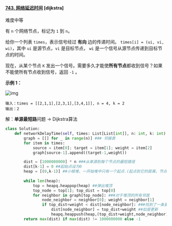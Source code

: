 #### [743. 网络延迟时间](https://leetcode.cn/problems/network-delay-time/) [dijkstra]

难度中等

有 `n` 个网络节点，标记为 `1` 到 `n`。

给你一个列表 `times`，表示信号经过 **有向** 边的传递时间。 `times[i] = (ui, vi, wi)`，其中 `ui` 是源节点，`vi` 是目标节点， `wi` 是一个信号从源节点传递到目标节点的时间。

现在，从某个节点 `K` 发出一个信号。需要多久才能使**所有节点**都收到信号？如果不能使所有节点收到信号，返回 `-1` 。

 

**示例 1：**

![img](https://assets.leetcode.com/uploads/2019/05/23/931_example_1.png)

```
输入：times = [[2,1,1],[2,3,1],[3,4,1]], n = 4, k = 2
输出：2
```

解：**单源最短路**问题 -> Dijkstra算法

```python
class Solution:
    def networkDelayTime(self, times: List[List[int]], n: int, k: int) -> int:
        graph = [[] for _ in range(n)] ### 邻接表
        for item in times:
            source = item[0]; target = item[1]; weight = item[2]
            graph[source-1].append((target-1,weight))

        dist = [1000000000] * n ###从单源到每个节点的最短路径
        dist[k-1] = 0 ##起始点设为0
        heap = [(0,k-1)] ##小根堆，一开始堆中只有一个起点.(起点到它的距离，节点idx)
        
        while len(heap):
            top = heapq.heappop(heap) ##弹出堆顶
            top_node = top[1]; top_dist = top[0]
            for neighbor in graph[top_node]: ###对于堆顶的所有邻居
                node_neighbor = neighbor[0]; weight = neighbor[1]
                if top_dist+weight < dist[node_neighbor]: ###找到了一条更短的路了！
                    dist[node_neighbor] = top_dist+weight ##如是更新
                    heapq.heappush(heap,(top_dist+weight,node_neighbor)) ###push进堆
        return max(dist) if max(dist) != 1000000000 else -1
```

